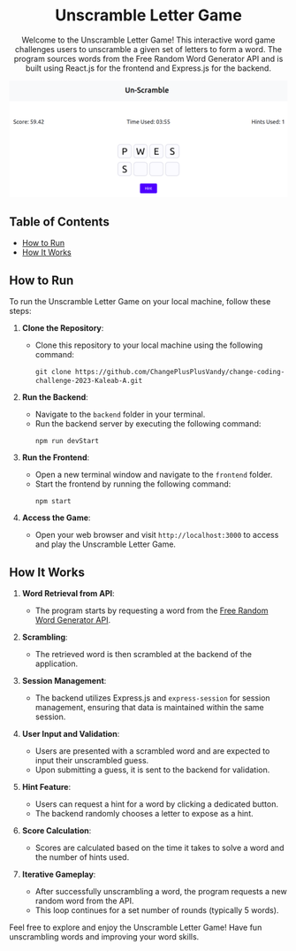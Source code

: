 <!-- Project Title -->
<h1 align="center">Unscramble Letter Game</h1>

<!-- Project Description -->
<p align="center">
  Welcome to the Unscramble Letter Game! This interactive word game challenges users to unscramble a given set of letters to form a word. The program sources words from the Free Random Word Generator API and is built using React.js for the frontend and Express.js for the backend.
</p>

![alt text](https://github.com/Kaleab-A/unscramble-game/blob/main/sample/Screenshot%20from%202023-09-28%2016-30-27.png?raw=true)

<!-- Table of Contents -->
## Table of Contents

- [How to Run](#how-to-run)
- [How It Works](#how-it-works)

<!-- How to Run -->
## How to Run

To run the Unscramble Letter Game on your local machine, follow these steps:

1. **Clone the Repository**:
   - Clone this repository to your local machine using the following command:
     ```
     git clone https://github.com/ChangePlusPlusVandy/change-coding-challenge-2023-Kaleab-A.git
     ```

2. **Run the Backend**:
   - Navigate to the `backend` folder in your terminal.
   - Run the backend server by executing the following command:
     ```
     npm run devStart
     ```

3. **Run the Frontend**:
   - Open a new terminal window and navigate to the `frontend` folder.
   - Start the frontend by running the following command:
     ```
     npm start
     ```

4. **Access the Game**:
   - Open your web browser and visit `http://localhost:3000` to access and play the Unscramble Letter Game.

<!-- How It Works -->
## How It Works

1. **Word Retrieval from API**:
   - The program starts by requesting a word from the [Free Random Word Generator API](https://random-word-api.vercel.app/).

2. **Scrambling**:
   - The retrieved word is then scrambled at the backend of the application.

3. **Session Management**:
   - The backend utilizes Express.js and `express-session` for session management, ensuring that data is maintained within the same session.

4. **User Input and Validation**:
   - Users are presented with a scrambled word and are expected to input their unscrambled guess.
   - Upon submitting a guess, it is sent to the backend for validation.

5. **Hint Feature**:
   - Users can request a hint for a word by clicking a dedicated button.
   - The backend randomly chooses a letter to expose as a hint.

6. **Score Calculation**:
   - Scores are calculated based on the time it takes to solve a word and the number of hints used.

7. **Iterative Gameplay**:
   - After successfully unscrambling a word, the program requests a new random word from the API.
   - This loop continues for a set number of rounds (typically 5 words).


Feel free to explore and enjoy the Unscramble Letter Game! Have fun unscrambling words and improving your word skills.
</p>
